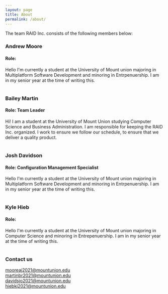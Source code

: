```yaml
---
layout: page
title: About
permalink: /about/
---
```


The team RAID Inc. consists of the following members below:

### Andrew Moore
#### Role:
Hello I'm currently a student at the University of Mount union majoring in Multiplatform Software Development and minoring in Entrpenuership. I am in my senior year at the time of writing this.

#

### Bailey Martin
#### Role: Team Leader
Hi! I am a student at the University of Mount Union studying Computer Science and Business Administration. I am responsible for keeping the RAID Inc. organized. I work to ensure we follow our schedule, to ensure that we deliver a quality product.

#

### Josh Davidson
#### Role: Configuration Management Specialist
Hello I'm currently a student at the University of Mount union majoring in Multiplatform Software Development and minoring in Entrpenuership. I am in my senior year at the time of writing this.

#

### Kyle Hieb
#### Role:
Hello I'm currently a student at the University of Mount union majoring in Computer Science and minoring in Entrepenuership. I am in my senior year at the time of writing this.

#

### Contact us

[mooreaj2021@mountunion.edu](mailto:mooreaj2021@mountunion.edu) <br>
[martinbr2021@mountunion.edu](mailto:martinbr2021@mountunion.edu) <br>
[davidsjo2021@mountunion.edu](mailto:davidsjo2021@mountunion.edu) <br>
[hiebkj2021@mountunion.edu](mailto:hiebkj2021@mountunion.edu) <br>

